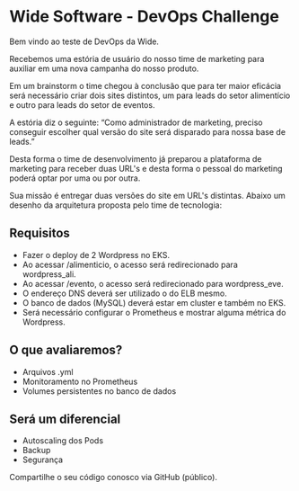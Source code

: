 # Wide Software - DevOps Challenge
Bem vindo ao teste de DevOps da Wide.

Recebemos uma estória de usuário do nosso time de marketing para auxiliar em uma nova campanha do nosso produto.

Em um brainstorm o time chegou à conclusão que para ter maior eficácia será necessário criar dois sites distintos, um para leads do setor alimentício e outro para leads do setor de eventos.

A estória diz o seguinte:
“Como administrador de marketing, preciso conseguir escolher qual versão do site será disparado para nossa base de leads.”

Desta forma o time de desenvolvimento já preparou a plataforma de marketing para receber duas URL's e desta forma o pessoal do marketing poderá optar por uma ou por outra.

Sua missão é entregar duas versões do site em URL's distintas. Abaixo um desenho da arquitetura proposta pelo time de tecnologia:

## Requisitos
- Fazer o deploy de 2 Wordpress no EKS.
- Ao acessar /alimenticio, o acesso será redirecionado para wordpress_ali. 
- Ao acessar /evento, o acesso será redirecionado para wordpress_eve.
- O endereço DNS deverá ser utilizado o do ELB mesmo.
- O banco de dados (MySQL) deverá estar em cluster e também no EKS.
- Será necessário configurar o Prometheus e mostrar alguma métrica do Wordpress.

## O que avaliaremos?
- Arquivos .yml
- Monitoramento no Prometheus
- Volumes persistentes no banco de dados

## Será um diferencial
- Autoscaling dos Pods
- Backup
- Segurança
 
Compartilhe o seu código conosco via GitHub (público).


